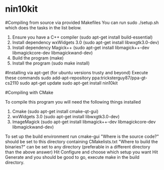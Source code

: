 nin10kit
========

#Compiling from source via provided Makefiles
You can run sudo ./setup.sh which does the tasks in the list below.

1. Ensure you have a C++ compiler (sudo apt-get install build-essential)
2. Install dependency wxWidgets 3.0 (sudo apt-get install libwxgtk3.0-dev)
3. Install dependency Magick++ (sudo apt-get install libmagick++-dev libmagickcore-dev libmagickwand-dev)
4. Build the program (make)
5. Install the program (sudo make install)

#Installing via apt-get (for ubuntu versions trusty and beyond)
Execute these commands
sudo add-apt-repository ppa:tricksterguy87/ppa-gt-cs2110
sudo apt-get update
sudo apt-get install nin10kit

#Compiling with CMake

To compile this program you will need the following things installed

1. Cmake (sudo apt-get install cmake-qt-gui)
2. wxWidgets 3.0 (sudo apt-get install libwxgtk3.0-dev)
3. ImageMagick (sudo apt-get install libmagick++-dev libmagickcore-dev libmagickwand-dev)

To set up the build environment run cmake-gui
"Where is the source code?" should be set to this directory containing CMakelists.txt
"Where to build the binaries?" can be set to any directory (preferable in a different directory than the above answer)
Hit Configure and choose which setup you want
Hit Generate and you should be good to go, execute make in the build directory.

